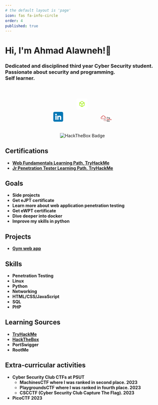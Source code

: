 ```yaml
---
# the default layout is 'page'
icon: fas fa-info-circle
order: 4
published: true
---
```

<h1>Hi, I'm Ahmad Alawneh!👋</h1>
<h3>Dedicated and disciplined third year Cyber Security student.
<br>Passionate about security and programming.<br>
Self learner.</h3>
<div align="center" >

  <a href="https://www.linkedin.com/in/ahmad-alawneh-81440952/" style="text-decoration: none;" >
    <img src="/assets/img/about/linkedin.png" width="32px" style="max-width: 100%;" alt="linkedin">
    </a>
  <a href="https://app.hackthebox.com/users/1109720" style="text-decoration: none;">
    <img src="/assets/img/about/HTB.png" width="35px" style="max-width: 100%; margin: 40px;" alt="HackTheBox">
    </a>
  <a href="https://tryhackme.com/p/4L4WN3.H4CK" style="text-decoration: none;">
    <img src="/assets/img/about/THM.png" width="35px" style="max-width: 100%;" alt="TryHackMe">
    </a>

  <br>
  <br>
  <br>
  <img src="https://www.hackthebox.com/badge/image/1109720" alt="HackTheBox Badge" >
  <a href="https://tryhackme.com/p/4L4WN3.H4CK"><script src="https://tryhackme.com/badge/1472507"></script></a>
</div>
<h2>Certifications</h2>

- <b>[Web Fundamentals Learning Path, TryHackMe](https://tryhackme-certificates.s3-eu-west-1.amazonaws.com/THM-LO0IFJ4FUE.png)</b>
- <b>[Jr Penetration Tester Learning Path, TryHackMe](https://tryhackme-certificates.s3-eu-west-1.amazonaws.com/THM-V8VMWAGG8S.png)</b>

<h2>Goals</h2>

- <b> Side projects <b>
- <b> Get eJPT certificate </b>
- <b> Learn more about web application penetration testing </b>
- <b> Get eWPT certificate </b>
- <b> Dive deeper into docker </b>
- <b> Improve my skills in python </b>

<h2>Projects</h2>

- <b> [Gym web app](https://github.com/AhmadAlawneh3/Gym-web-app) </b>

<h2>Skills</h2>

- Penetration Testing
- Linux
- Python
- Networking
- HTML/CSS/JavaScript
- SQL
- PHP

<h2>Learning Sources</h2>

- [TryHackMe](https://tryhackme.com/p/4L4WN3.H4CK)
- [HackTheBox](https://app.hackthebox.com/users/1109720)
- PortSwigger
- RootMe

<h2>Extra-curricular activities</h2>

- <b> Cyber Security Club CTFs at PSUT </b>
  - <b> MachinesCTF where I was ranked in second place.  2023 </b>
  - <b> PlaygroundsCTF where I was ranked in fourth place.  2023 </b>
  - <b> CSCCTF (Cyber Security Club Capture The Flag).  2023 </b>
- <b> PicoCTF 2023 </b>
<!-- > Add Markdown syntax content to file `_tabs/about.md`{: .filepath } and it will show up on this page.
{: .prompt-tip } -->
